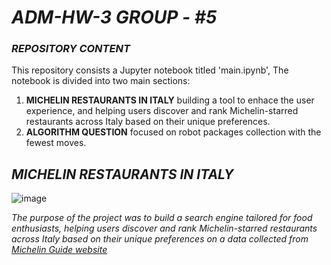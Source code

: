 
# *ADM-HW-3*   *GROUP - #5*

### *REPOSITORY CONTENT*

This repository consists a Jupyter notebook titled 'main.ipynb', The notebook is divided into two main sections:

1. __MICHELIN RESTAURANTS IN ITALY__ building a tool to enhace the user experience, and helping users discover and rank Michelin-starred restaurants across Italy based on their unique preferences.
2. __ALGORITHM QUESTION__ focused on robot packages collection with the fewest moves.

## *MICHELIN RESTAURANTS IN ITALY*

![image](https://github.com/user-attachments/assets/b2856b1d-d767-4790-b222-628a40204bde)


*The purpose of the project was to build a search engine tailored for food enthusiasts, helping users discover and rank Michelin-starred restaurants across Italy based on their unique preferences on a data collected from [Michelin Guide website](https://guide.michelin.com/en/it/restaurants)* 

